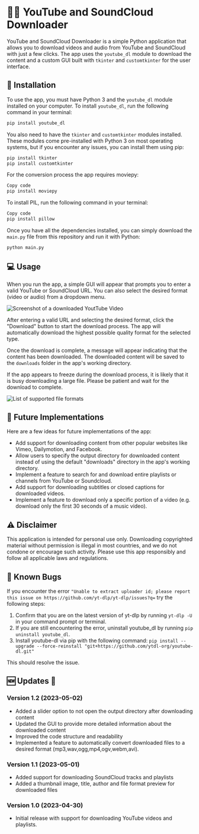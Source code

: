 
# 🎥🎵 YouTube and SoundCloud Downloader 

YouTube and SoundCloud Downloader is a simple Python application that allows you to download videos and audio from YouTube and SoundCloud with just a few clicks. The app uses the `youtube_dl` module to download the content and a custom GUI built with `tkinter` and `customtkinter` for the user interface.

## 🚀 Installation

To use the app, you must have Python 3 and the `youtube_dl` module installed on your computer. To install `youtube_dl`, run the following command in your terminal:

```bash
pip install youtube_dl
```

You also need to have the `tkinter` and `customtkinter` modules installed. These modules come pre-installed with Python 3 on most operating systems, but if you encounter any issues, you can install them using pip:

```bash
pip install tkinter
pip install customtkinter
```

For the conversion process the app requires moviepy:

```bash
Copy code
pip install moviepy
```

To install PIL, run the following command in your terminal:

```bash
Copy code
pip install pillow
```

Once you have all the dependencies installed, you can simply download the `main.py` file from this repository and run it with Python:

```bash
python main.py
```



## 💻 Usage

When you run the app, a simple GUI will appear that prompts you to enter a valid YouTube or SoundCloud URL. You can also select the desired format (video or audio) from a dropdown menu.

![Screenshot of a downloaded YoutTube Video](https://imgur.com/EXob1RI.png)

After entering a valid URL and selecting the desired format, click the "Download" button to start the download process. The app will automatically download the highest possible quality format for the selected type.

Once the download is complete, a message will appear indicating that the content has been downloaded. The downloaded content will be saved to the `downloads` folder in the app's working directory.

If the app appears to freeze during the download process, it is likely that it is busy downloading a large file. Please be patient and wait for the download to complete.

![List of supported file formats](https://imgur.com/G7w2NYs.png)



## 🚀 Future Implementations

Here are a few ideas for future implementations of the app:

- Add support for downloading content from other popular websites like Vimeo, Dailymotion, and Facebook.
- Allow users to specify the output directory for downloaded content instead of using the default "downloads" directory in the app's working directory.
- Implement a feature to search for and download entire playlists or channels from YouTube or Soundcloud.
- Add support for downloading subtitles or closed captions for downloaded videos.
- Implement a feature to download only a specific portion of a video (e.g. download only the first 30 seconds of a music video).

## ⚠️ Disclaimer

This application is intended for personal use only. Downloading copyrighted material without permission is illegal in most countries, and we do not condone or encourage such activity. Please use this app responsibly and follow all applicable laws and regulations.

## 🐛 Known Bugs

If you encounter the error `"Unable to extract uploader id; please report this issue on https://github.com/yt-dlp/yt-dlp/issues?q=` try the following steps:

1. Confirm that you are on the latest version of yt-dlp by running `yt-dlp -U` in your command prompt or terminal.
2. If you are still encountering the error, uninstall youtube_dl by running `pip uninstall youtube_dl`.
3. Install youtube-dl via pip with the following command: `pip install --upgrade --force-reinstall "git+https://github.com/ytdl-org/youtube-dl.git"`

This should resolve the issue.

## 🆕 Updates 🎉

### Version 1.2 (2023-05-02)
- Added a slider option to not open the output directory after downloading content
- Updated the GUI to provide more detailed information about the downloaded content
- Improved the code structure and readability
- Implemented a feature to automatically convert downloaded files to a desired format (mp3,wav,ogg,mp4,ogv,webm,avi).

### Version 1.1 (2023-05-01)
- Added support for downloading SoundCloud tracks and playlists
- Added a thumbnail image, title, author and file format preview for downloaded files

### Version 1.0 (2023-04-30)
- Initial release with support for downloading YouTube videos and playlists.
